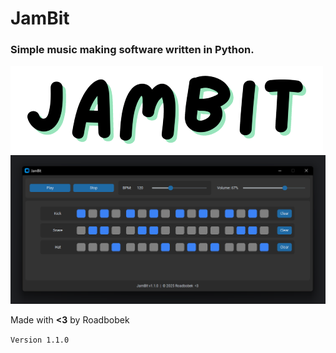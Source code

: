 # **JamBit**

### Simple music making software written in Python.

![JamBit_Banner_Transparent.png](JamBit_Banner_Transparent.png)
![Showcase_1.png](Showcase_1.png)

Made with **<3** by Roadbobek

`Version 1.1.0`
